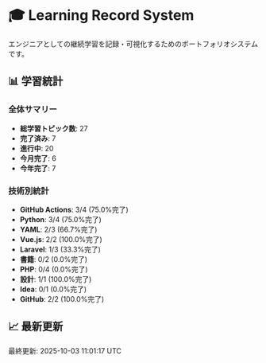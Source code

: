 # 🎓 Learning Record System

エンジニアとしての継続学習を記録・可視化するためのポートフォリオシステムです。

## 📊 学習統計

### 全体サマリー
- **総学習トピック数**: 27
- **完了済み**: 7
- **進行中**: 20
- **今月完了**: 6
- **今年完了**: 7

### 技術別統計
- **GitHub Actions**: 3/4 (75.0%完了)
- **Python**: 3/4 (75.0%完了)
- **YAML**: 2/3 (66.7%完了)
- **Vue.js**: 2/2 (100.0%完了)
- **Laravel**: 1/3 (33.3%完了)
- **書籍**: 0/2 (0.0%完了)
- **PHP**: 0/4 (0.0%完了)
- **設計**: 1/1 (100.0%完了)
- **Idea**: 0/1 (0.0%完了)
- **GitHub**: 2/2 (100.0%完了)
## 📈 最新更新

最終更新: 2025-10-03 11:01:17 UTC